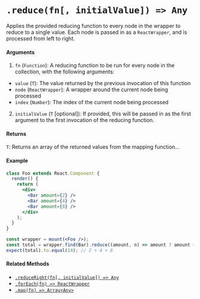 # `.reduce(fn[, initialValue]) => Any`

Applies the provided reducing function to every node in the wrapper to reduce to a single value.
Each node is passed in as a `ReactWrapper`, and is processed from left to right.


#### Arguments

1. `fn` (`Function`): A reducing function to be run for every node in the collection, with the
following arguments:
  - `value` (`T`): The value returned by the previous invocation of this function
  - `node` (`ReactWrapper`): A wrapper around the current node being processed
  - `index` (`Number`): The index of the current node being processed

2. `initialValue` (`T` [optional]): If provided, this will be passed in as the first argument to the
first invocation of the reducing function.



#### Returns

`T`: Returns an array of the returned values from the mapping function...



#### Example

```jsx
class Foo extends React.Component {
  render() {
    return (
      <div>
        <Bar amount={2} />
        <Bar amount={4} />
        <Bar amount={8} />
      </div>
    );
  }
}
```

```jsx
const wrapper = mount(<Foo />);
const total = wrapper.find(Bar).reduce((amount, n) => amount ? amount + n.prop('amount') : n.prop('amount'));
expect(total).to.equal(14); // 2 + 4 + 8
```


#### Related Methods

- [`.reduceRight(fn[, initialValue]) => Any`](reduceRight.md)
- [`.forEach(fn) => ReactWrapper`](forEach.md)
- [`.map(fn) => Array<Any>`](map.md)
